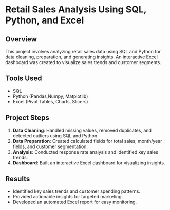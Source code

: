 # Retail Sales Analysis Using SQL, Python, and Excel

## Overview
This project involves analyzing retail sales data using SQL and Python for data cleaning, preparation, and generating insights. An interactive Excel dashboard was created to visualize sales trends and customer segments.

## Tools Used
- SQL
- Python (Pandas,Numpy, Matplotlib)
- Excel (Pivot Tables, Charts, Slicers)

## Project Steps
1. **Data Cleaning**: Handled missing values, removed duplicates, and detected outliers using SQL and Python.
2. **Data Preparation**: Created calculated fields for total sales, month/year fields, and customer segmentation.
3. **Analysis**: Conducted response rate analysis and identified key sales trends.
4. **Dashboard**: Built an interactive Excel dashboard for visualizing insights.

## Results
- Identified key sales trends and customer spending patterns.
- Provided actionable insights for targeted marketing.
- Developed an automated Excel report for easy monitoring.
